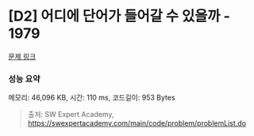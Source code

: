 # [D2] 어디에 단어가 들어갈 수 있을까 - 1979 

[문제 링크](https://swexpertacademy.com/main/code/problem/problemDetail.do?contestProbId=AV5PuPq6AaQDFAUq) 

### 성능 요약

메모리: 46,096 KB, 시간: 110 ms, 코드길이: 953 Bytes



> 출처: SW Expert Academy, https://swexpertacademy.com/main/code/problem/problemList.do